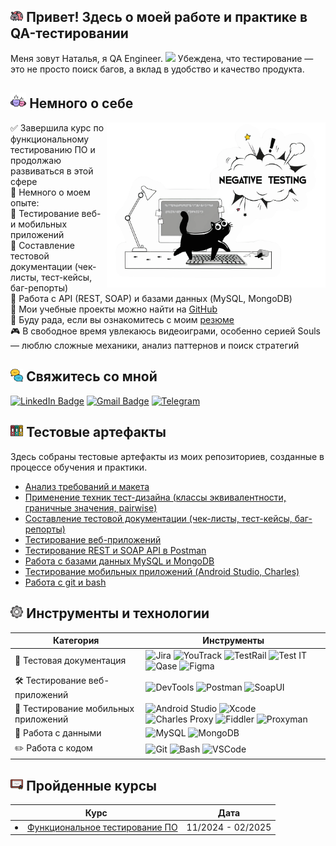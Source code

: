 
<h2><img width="4%" src="https://github.com/TaranenkoNatalia/TaranenkoNatalia/blob/main/attachments/ladybug.png"> Привет! Здесь о моей работе и практике в QA-тестировании </h2>
<p>Меня зовут Наталья, я QA Engineer. <img src="https://media.giphy.com/media/WUlplcMpOCEmTGBtBW/giphy.gif" width="30">    
Убеждена, что тестирование — это не просто поиск багов, а вклад в удобство и качество продукта.</p> 

### <h2> <img width="5%" src="https://github.com/TaranenkoNatalia/TaranenkoNatalia/blob/main/attachments/coffee.png">   Немного о себе</h2>
<img align="right" src="https://github.com/TaranenkoNatalia/TaranenkoNatalia/blob/main/attachments/negativetesting.png" width="350"> 

✅ Завершила курс по функциональному тестированию ПО и продолжаю развиваться в этой сфере   
📌 Немного о моем опыте:   
🔹 Тестирование веб- и мобильных приложений  
🔹 Составление тестовой документации (чек-листы, тест-кейсы, баг-репорты)   
🔹 Работа с API (REST, SOAP) и базами данных (MySQL, MongoDB)  
📂 Мои учебные проекты можно найти на [GitHub](#тестовые-артефакты)   
📄 Буду рада, если вы ознакомитесь с моим [резюме](https://drive.google.com/file/d/17hLDUg8vZikjEJfMa-6EJSC_k0NpqeU3/view?usp=sharing)  
🎮  В свободное время увлекаюсь видеоиграми, особенно серией Souls — люблю сложные механики, анализ паттернов и поиск стратегий 

### <h2> <img width="4%" src="https://github.com/TaranenkoNatalia/TaranenkoNatalia/blob/main/attachments/chat.png">  Свяжитесь со мной</h2>
[![LinkedIn Badge](https://img.shields.io/badge/-linkedin-blue?style=flat&logo=LinkedIn&logoColor=white)](https://www.linkedin.com/in/nataliataranenko/)
[![Gmail Badge](https://img.shields.io/badge/-Gmail-red?style=flat&logo=Gmail&logoColor=white)](mailto:nataliataranenko.work@gmail.com) [![Telegram](https://img.shields.io/badge/-Telegram-blue?style=flat&logo=telegram&logoColor=white)](https://t.me/natalkoos)

### <h2 id="тестовые-артефакты"> <img width="4%" src="https://github.com/TaranenkoNatalia/TaranenkoNatalia/blob/main/attachments/archives.png"> Тестовые артефакты</h2>

Здесь собраны тестовые артефакты из моих репозиториев, созданные в процессе обучения и практики.
 <ul>
<li>  <a href="https://github.com/TaranenkoNatalia/theory">Анализ требований и макета</a>  </li>
<li>  <a href="https://github.com/TaranenkoNatalia/design">Применение техник тест-дизайна (классы эквивалентности, граничные значения, pairwise)</a>  </li>
<li>  <a href="https://github.com/TaranenkoNatalia/docs">Составление тестовой документации (чек-листы, тест-кейсы, баг-репорты)</a>  </li>
<li>  <a href="https://github.com/TaranenkoNatalia/web">Тестирование веб-приложений</a>  </li>
<li>  <a href="https://github.com/TaranenkoNatalia/api">Тестирование REST и SOAP API в Postman </a>   </li>
<li> <a href="https://github.com/TaranenkoNatalia/database">Работа с базами данных MySQL и MongoDB</a>   </li>
<li>  <a href="https://github.com/TaranenkoNatalia/mobile"> Тестирование мобильных приложений (Android Studio, Charles)</a>   </li>
<li> <a href="https://github.com/TaranenkoNatalia/git_bash">Работа с git и bash</a>  </li>
</ul>

### <h2> <img width="4%" src="https://github.com/TaranenkoNatalia/TaranenkoNatalia/blob/main/attachments/cogwheel.png">   Инструменты и технологии</h2>

| Категория | Инструменты |
|-----------|------------|
| 📄 Тестовая документация | ![Jira](https://img.shields.io/badge/-Jira-0052CC?style=flat-square&logo=jira&logoColor=white) ![YouTrack](https://img.shields.io/badge/-YouTrack-CC317C?style=flat-square&logo=youtrack&logoColor=white) ![TestRail](https://img.shields.io/badge/-TestRail-00A300?style=flat-square) ![Test IT](https://img.shields.io/badge/-Test_IT-0052CC?style=flat-square&color=0052CC&logoColor=white) ![Qase](https://img.shields.io/badge/-Qase-232F3E?style=flat-square) ![Figma](https://img.shields.io/badge/-Figma-F24E1E?style=flat-square&logo=figma&logoColor=white) |
| 🛠 Тестирование веб-приложений | ![DevTools](https://img.shields.io/badge/-DevTools-4285F4?style=flat-square&logo=googlechrome&logoColor=white) ![Postman](https://img.shields.io/badge/-Postman-FF6C37?style=flat-square&logo=postman&logoColor=white) ![SoapUI](https://img.shields.io/badge/-SoapUI-6DB33F?style=flat-square) |
| 📱 Тестирование мобильных приложений | ![Android Studio](https://img.shields.io/badge/-Android_Studio-3DDC84?style=flat-square&logo=androidstudio&logoColor=white) ![Xcode](https://img.shields.io/badge/-Xcode-1575F9?style=flat-square&logo=xcode&logoColor=white) ![Charles Proxy](https://img.shields.io/badge/-Charles_Proxy-555555?style=flat-square) ![Fiddler](https://img.shields.io/badge/-Fiddler-008000?style=flat-square) ![Proxyman](https://img.shields.io/badge/-Proxyman-6E5494?style=flat-square) |
| 💾 Работа с данными | ![MySQL](https://img.shields.io/badge/-MySQL-4479A1?style=flat-square&logo=mysql&logoColor=white) ![MongoDB](https://img.shields.io/badge/-MongoDB-47A248?style=flat-square&logo=mongodb&logoColor=white) |
| ✏️ Работа с кодом | ![Git](https://img.shields.io/badge/-Git-F05032?style=flat-square&logo=git&logoColor=white) ![Bash](https://img.shields.io/badge/-Bash-4EAA25?style=flat-square&logo=gnubash&logoColor=white) ![VSCode](https://img.shields.io/badge/-VS_Code-007ACC?style=flat-square&logo=visualstudiocode&logoColor=white) |

### <h2> <img width="4%" src="https://github.com/TaranenkoNatalia/TaranenkoNatalia/blob/main/attachments/certification.png">   Пройденные курсы</h2>

| Курс                                                            | Дата              |
| ----------------------------------------------------------------| :---------------: |
|<li>  <a href="https://rusau.net/qa-from-scratch">Функциональное тестирование ПО</li> | 11/2024 - 02/2025 |




